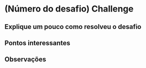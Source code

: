 # (Número do desafio) Challenge

## Explique um pouco como resolveu o desafio

## Pontos interessantes

## Observações
